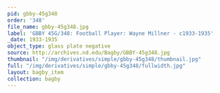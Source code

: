 ```yaml
---
pid: gbby-45g348
order: '348'
file_name: gbby-45g348.jpg
label: 'GBBY 45G/348: Football Player: Wayne Millner - c1933-1935'
_date: 1933-1935
object_type: glass plate negative
source: http://archives.nd.edu/Bagby/GBBY-45g348.jpg
thumbnail: "/img/derivatives/simple/gbby-45g348/thumbnail.jpg"
full: "/img/derivatives/simple/gbby-45g348/fullwidth.jpg"
layout: bagby_item
collection: bagby
---
```

